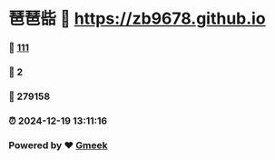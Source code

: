 # 琶琶啙 :link: https://zb9678.github.io 
### :page_facing_up: [111](https://zb9678.github.io/tag.html) 
### :speech_balloon: 2 
### :hibiscus: 279158 
### :alarm_clock: 2024-12-19 13:11:16 
### Powered by :heart: [Gmeek](https://github.com/Meekdai/Gmeek)
